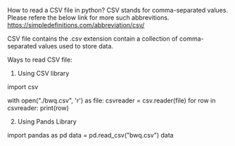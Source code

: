 How to read a CSV file in python?
CSV stands for comma-separated values. Please refere the below link for more such abbrevitions.
<a>https://simpledefinitions.com/abbreviation/csv/</a>

CSV file contains the .csv extension contain a collection of comma-separated values used to store data.

Ways to read CSV file:

1. Using CSV library

import csv

with open("./bwq.csv", 'r') as file:
  csvreader = csv.reader(file)
  for row in csvreader:
    print(row)

2. Using Pands Library

import pandas as pd
data = pd.read_csv("bwq.csv")
data
